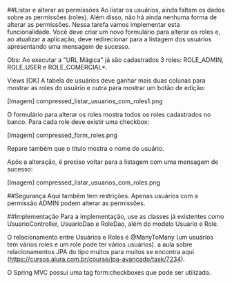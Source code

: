 ##Listar e alterar as permissões
Ao listar os usuários, ainda faltam os dados sobre as permissões (roles). Além disso, não há ainda nenhuma forma de alterar as permissões. Nessa tarefa vamos implementar esta funcionalidade. 
Você deve criar um novo formulário para alterar os roles e, ao atualizar a aplicação, deve redirecionar para a listagem dos usuários apresentando uma mensagem de sucesso.

Obs: Ao executar a "URL Mágica" já são cadastrados 3 roles: ROLE_ADMIN, ROLE_USER e ROLE_COMERCIAL*.

Views
[OK] A tabela de usuários deve ganhar mais duas colunas para mostrar as roles do usuário e outra para mostrar um botão de edição:

[Imagem] compressed_listar_usuarios_com_roles1.png

O formulário para alterar os roles mostra todos os roles cadastrados no banco. Para cada role deve existir uma checkbox:

[Imagem] compressed_form_roles.png

Repare também que o título mostra o nome do usuário.

Após a alteração, é preciso voltar para a listagem com uma mensagem de sucesso:

[Imagem] compressed_listar_usuarios_com_roles.png

##Segurança
Aqui também tem restrições. Apenas usuários com a permissão ADMIN podem alterar as permissões.

##Implementação
Para a implementação, use as classes já existentes como UsuarioController, UsuarioDao e RoleDao, além do modelo Usuario e Role.

O relacionamento entre Usuários e Roles é @ManyToMany (um usuários tem vários roles e um role pode ter vários usuários). a aula sobre relacionamentos JPA do tipo muitos para muitos se encontra aqui (https://cursos.alura.com.br/course/jpa-avancado/task/7234).

O Spring MVC possui uma tag form:checkboxes que pode ser utilizada.